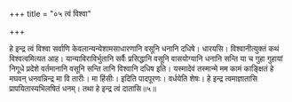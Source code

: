 +++
title = "०५ त्वं विश्वा"

+++

हे इन्द्र त्वं विश्वा सर्वाणि केवलान्यन्येशामसाधारणानि वसूनि धनानि दधिषे। धारयसि। विश्वानीत्युक्तं कथं विश्वत्वमित्यत आह। यान्याविराविर्भुतानि सर्वैः प्रसिद्धानि वसूनि वासयोग्यानि धनानि सन्ति या च गुहा गुहायां निगूधे प्रदेशे वर्तमानानि वसूनि सन्ति तानि विश्वानि दधिष इति। यस्मादेवं तस्मान्मे मम कामं काङ्क्षितं हे मघवन् धनवन्निन्द्र मा वि तारीः। मा हिंसीः। इदिति पादपूरणः। वर्धयेति शेषः। हे इन्द्र त्वमाज्ञातासि प्रापयितास्यभिलषितं धनम्। तथा हे इन्द्र त्वं दातासि॥५॥